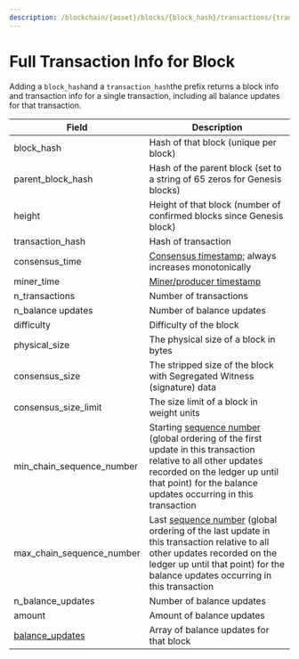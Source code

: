 ```yaml
---
description: /blockchain/{asset}/blocks/{block_hash}/transactions/{transaction_hash}
---
```


# Full Transaction Info for Block

Adding a `block_hash`and a `transaction_hash`the prefix returns a block info and transaction info for a single transaction, including all  balance updates for that transaction.&#x20;

| Field                                        | Description                                                                                                                                                                                                                                                                                                                                         |
| -------------------------------------------- | --------------------------------------------------------------------------------------------------------------------------------------------------------------------------------------------------------------------------------------------------------------------------------------------------------------------------------------------------- |
| block\_hash                                  | Hash of that block (unique per block)                                                                                                                                                                                                                                                                                                               |
| parent\_block\_hash                          | Hash of the parent block (set to a string of 65 zeros for Genesis blocks)                                                                                                                                                                                                                                                                           |
| height                                       | Height of that block (number of confirmed blocks since Genesis block)                                                                                                                                                                                                                                                                               |
| transaction\_hash                            | Hash of transaction                                                                                                                                                                                                                                                                                                                                 |
| consensus\_time                              | [Consensus timestamp](../../../on-chain-data/atlas-overview.md#consensus-timestamp); always increases monotonically                                                                                                                                                                                                                                 |
| miner\_time                                  | [Miner/producer timestamp](../../../on-chain-data/atlas-overview.md#miner-timestamps)                                                                                                                                                                                                                                                               |
| n\_transactions                              | Number of transactions                                                                                                                                                                                                                                                                                                                              |
| n\_balance updates                           | Number of balance updates                                                                                                                                                                                                                                                                                                                           |
| difficulty                                   | Difficulty of the block                                                                                                                                                                                                                                                                                                                             |
| physical\_size                               | The physical size of a block in bytes                                                                                                                                                                                                                                                                                                               |
| consensus\_size                              | The stripped size of the block with Segregated Witness (signature) data                                                                                                                                                                                                                                                                             |
| consensus\_size\_limit                       | The size limit of a block in weight units                                                                                                                                                                                                                                                                                                           |
| min\_chain\_sequence\_number                 | Starting [sequence number](https://app.gitbook.com/@knowledge-coinmetrics/s/test-documents/\~/drafts/-MVObHsqKxAoYlUFDMjZ/atlas-overview#chain-sequencing) (global ordering of the first update in this transaction relative to all other updates recorded on the ledger up until that point) for the balance updates occurring in this transaction |
| max\_chain\_sequence\_number                 | Last [sequence number](https://app.gitbook.com/@knowledge-coinmetrics/s/test-documents/\~/drafts/-MVObHsqKxAoYlUFDMjZ/atlas-overview#chain-sequencing) (global ordering of the last update in this transaction relative to all other updates recorded on the ledger up until that point) for the balance updates occurring in this transaction      |
| n\_balance\_updates                          | Number of balance updates                                                                                                                                                                                                                                                                                                                           |
| amount                                       | Amount of balance updates                                                                                                                                                                                                                                                                                                                           |
| [balance\_updates](../../balance-updates.md) | Array of balance updates for that block                                                                                                                                                                                                                                                                                                             |

